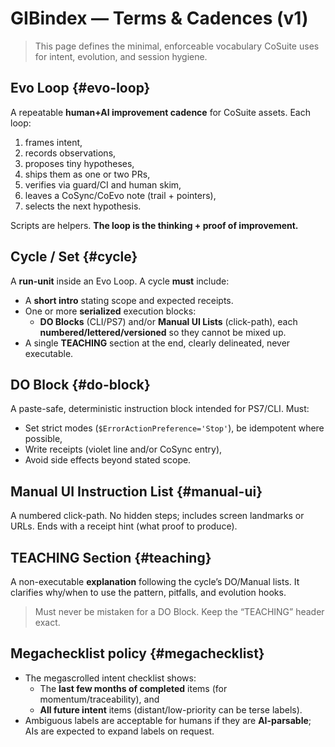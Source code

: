 # GIBindex — Terms & Cadences (v1)

> This page defines the minimal, enforceable vocabulary CoSuite uses for intent, evolution, and session hygiene.

## Evo Loop  {#evo-loop}
A repeatable **human+AI improvement cadence** for CoSuite assets. Each loop:
1) frames intent,
2) records observations,
3) proposes tiny hypotheses,
4) ships them as one or two PRs,
5) verifies via guard/CI and human skim,
6) leaves a CoSync/CoEvo note (trail + pointers),
7) selects the next hypothesis.

Scripts are helpers. **The loop is the thinking + proof of improvement.**

## Cycle / Set  {#cycle}
A **run-unit** inside an Evo Loop. A cycle **must** include:
- A **short intro** stating scope and expected receipts.
- One or more **serialized** execution blocks:
  - **DO Blocks** (CLI/PS7) and/or **Manual UI Lists** (click-path), each **numbered/lettered/versioned** so they cannot be mixed up.
- A single **TEACHING** section at the end, clearly delineated, never executable.

## DO Block  {#do-block}
A paste-safe, deterministic instruction block intended for PS7/CLI. Must:
- Set strict modes (`$ErrorActionPreference='Stop'`), be idempotent where possible,
- Write receipts (violet line and/or CoSync entry),
- Avoid side effects beyond stated scope.

## Manual UI Instruction List  {#manual-ui}
A numbered click-path. No hidden steps; includes screen landmarks or URLs. Ends with a receipt hint (what proof to produce).

## TEACHING Section  {#teaching}
A non-executable **explanation** following the cycle’s DO/Manual lists. It clarifies why/when to use the pattern, pitfalls, and evolution hooks.
> Must never be mistaken for a DO Block. Keep the “TEACHING” header exact.

## Megachecklist policy  {#megachecklist}
- The megascrolled intent checklist shows:
  - The **last few months of completed** items (for momentum/traceability), and
  - **All future intent** items (distant/low-priority can be terse labels).
- Ambiguous labels are acceptable for humans if they are **AI-parsable**; AIs are expected to expand labels on request.
